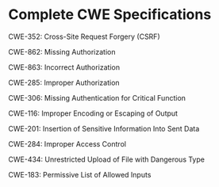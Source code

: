 

# Complete CWE Specifications

CWE-352: Cross-Site Request Forgery (CSRF)

CWE-862: Missing Authorization

CWE-863: Incorrect Authorization

CWE-285: Improper Authorization

CWE-306: Missing Authentication for Critical Function

CWE-116: Improper Encoding or Escaping of Output

CWE-201: Insertion of Sensitive Information Into Sent Data

CWE-284: Improper Access Control

CWE-434: Unrestricted Upload of File with Dangerous Type

CWE-183: Permissive List of Allowed Inputs